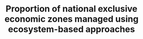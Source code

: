 ---
data_non_statistical: true
goal_meta_link: http://unstats.un.org/sdgs/files/metadata-compilation/Metadata-Goal-14.pdf
graph: null
graph_title: Proportion of national exclusive economic zones managed using ecosystem-based
  approaches
graph_type: null
has_metadata: true
indicator: 14.2.1
indicator_definition: While requiring some further development for practical implementation,
  the indicator is similar to UNEP indicators to monitor progress on marine and coastal
  EBM under its biannual programme of work. UNEP, IOC and FAO are available to support
  countries in operationalizing the indicator. Linkages can be explored with IUCN's
  'Green List' and the 'Ocean Health Index'. A technical working group to finalise
  the details could be supported by UNEP, IOC, FAO winter/spring 2016.
indicator_name: Proportion of national exclusive economic zones managed using ecosystem-based
  approaches
indicator_sort_order: 14-02-01
indicator_variable: null
layout: indicator
national_geographical_coverage: United States
permalink: /14-2-1/
published: true
rationale_interpretation: 'Moreover, 18 Regional Seas Conventions and Action Plans
  are currently working to develop a core set of common indicators to be used across
  regional seas for routing monitoring and reporting on the status of the marine environment.
  Several proposed indicators are relevant to 14.2, for example: (a) National ICZM
  guidelines and enabling legislation adopted; (b) Number of existing national and
  local coastal and marine plans incorporating climate change adaptation; (c) % national
  adaptation plans in place; (d) Fisheries measures in place (by-catch limits, area-based
  closures, recovery plans, capacity reduction measures); (e) Trends in critical habitat
  extent and condition; (f) Population pressure/urbanization: Length of coastal modification
  and km2 of coastal reclamation.'
reporting_status: notstarted
sdg_goal: 14
source_active_1: true
source_notes_1: null
source_title_1: null
target: By 2020, sustainably manage and protect marine and coastal ecosystems to avoid
  significant adverse impacts, including by strengthening their resilience, and take
  action for their restoration in order to achieve healthy and productive oceans.
target_id: '14.2'
title: Proportion of national exclusive economic zones managed using ecosystem-based
  approaches
un_custodial_agency: 'UNEP (Partnering Agencies: IOC-UNESCO, FAO)'
un_designated_tier: '3'
variable_description: null
variable_notes: null
---